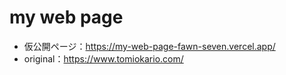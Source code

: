 
# my web page
- 仮公開ページ：https://my-web-page-fawn-seven.vercel.app/
- original：https://www.tomiokario.com/